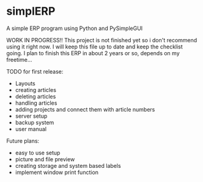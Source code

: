# simplERP
A simple ERP program using Python and PySimpleGUI

WORK IN PROGRESS!!
This project is not finished yet so i don't recommend using it right now.
I will keep this file up to date and keep the checklist going.
I plan to finish this ERP in about 2 years or so, depends on my freetime...

TODO for first release:
- Layouts
- creating articles
- deleting articles
- handling articles
- adding projects and connect them with article numbers
- server setup
- backup system
- user manual

Future plans:
- easy to use setup
- picture and file preview
- creating storage and system based labels
- implement window print function
